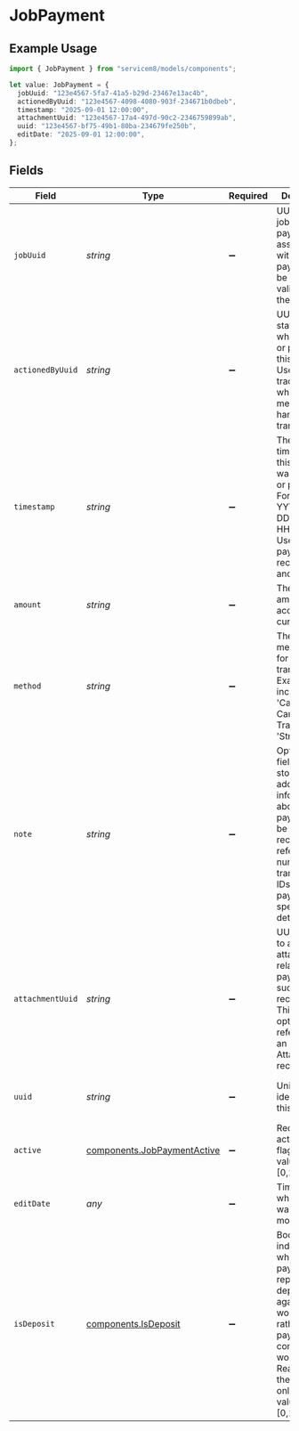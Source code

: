# JobPayment

## Example Usage

```typescript
import { JobPayment } from "servicem8/models/components";

let value: JobPayment = {
  jobUuid: "123e4567-5fa7-41a5-b29d-23467e13ac4b",
  actionedByUuid: "123e4567-4098-4080-903f-234671b0dbeb",
  timestamp: "2025-09-01 12:00:00",
  attachmentUuid: "123e4567-17a4-497d-90c2-2346759899ab",
  uuid: "123e4567-bf75-49b1-80ba-234679fe250b",
  editDate: "2025-09-01 12:00:00",
};
```

## Fields

| Field                                                                                                                                                                                                     | Type                                                                                                                                                                                                      | Required                                                                                                                                                                                                  | Description                                                                                                                                                                                               | Example                                                                                                                                                                                                   |
| --------------------------------------------------------------------------------------------------------------------------------------------------------------------------------------------------------- | --------------------------------------------------------------------------------------------------------------------------------------------------------------------------------------------------------- | --------------------------------------------------------------------------------------------------------------------------------------------------------------------------------------------------------- | --------------------------------------------------------------------------------------------------------------------------------------------------------------------------------------------------------- | --------------------------------------------------------------------------------------------------------------------------------------------------------------------------------------------------------- |
| `jobUuid`                                                                                                                                                                                                 | *string*                                                                                                                                                                                                  | :heavy_minus_sign:                                                                                                                                                                                        | UUID of the job this payment is associated with. Each payment must be linked to a valid job in the system.                                                                                                | 123e4567-5fa7-41a5-b29d-23467e13ac4b                                                                                                                                                                      |
| `actionedByUuid`                                                                                                                                                                                          | *string*                                                                                                                                                                                                  | :heavy_minus_sign:                                                                                                                                                                                        | UUID of the staff member who recorded or processed this payment. Used for tracking which staff member handled the transaction.                                                                            | 123e4567-4098-4080-903f-234671b0dbeb                                                                                                                                                                      |
| `timestamp`                                                                                                                                                                                               | *string*                                                                                                                                                                                                  | :heavy_minus_sign:                                                                                                                                                                                        | The date and time when this payment was recorded or processed. Format is YYYY-MM-DD HH:MM:SS. Used for payment reconciliation and reporting.                                                              | 2025-09-01 12:00:00                                                                                                                                                                                       |
| `amount`                                                                                                                                                                                                  | *string*                                                                                                                                                                                                  | :heavy_minus_sign:                                                                                                                                                                                        | The payment amount in the account's currency.                                                                                                                                                             |                                                                                                                                                                                                           |
| `method`                                                                                                                                                                                                  | *string*                                                                                                                                                                                                  | :heavy_minus_sign:                                                                                                                                                                                        | The payment method used for this transaction. Examples include 'Cash', 'Credit Card', 'Bank Transfer', 'Stripe', etc.                                                                                     |                                                                                                                                                                                                           |
| `note`                                                                                                                                                                                                    | *string*                                                                                                                                                                                                  | :heavy_minus_sign:                                                                                                                                                                                        | Optional text field for storing additional information about the payment. Can be used to record reference numbers, transaction IDs, or other payment-specific details.                                    |                                                                                                                                                                                                           |
| `attachmentUuid`                                                                                                                                                                                          | *string*                                                                                                                                                                                                  | :heavy_minus_sign:                                                                                                                                                                                        | UUID linking to a stored attachment related to this payment, such as a receipt image. This is an optional reference to an Attachment record.                                                              | 123e4567-17a4-497d-90c2-2346759899ab                                                                                                                                                                      |
| `uuid`                                                                                                                                                                                                    | *string*                                                                                                                                                                                                  | :heavy_minus_sign:                                                                                                                                                                                        | Unique identifier for this record                                                                                                                                                                         | 123e4567-bf75-49b1-80ba-234679fe250b                                                                                                                                                                      |
| `active`                                                                                                                                                                                                  | [components.JobPaymentActive](../../models/components/jobpaymentactive.md)                                                                                                                                | :heavy_minus_sign:                                                                                                                                                                                        | Record active/deleted flag.  Valid values are [0,1]                                                                                                                                                       |                                                                                                                                                                                                           |
| `editDate`                                                                                                                                                                                                | *any*                                                                                                                                                                                                     | :heavy_minus_sign:                                                                                                                                                                                        | Timestamp at which record was last modified                                                                                                                                                               | 2025-09-01 12:00:00                                                                                                                                                                                       |
| `isDeposit`                                                                                                                                                                                               | [components.IsDeposit](../../models/components/isdeposit.md)                                                                                                                                              | :heavy_minus_sign:                                                                                                                                                                                        | Boolean flag indicating whether this payment represents a deposit against future work (true) rather than a payment for completed work (false). Read-only in the API. (Read only).  Valid values are [0,1] |                                                                                                                                                                                                           |